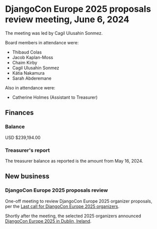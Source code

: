 # DjangoCon Europe 2025 proposals review meeting, June 6, 2024

The meeting was led by Cagil Ulusahin Sonmez.

Board members in attendance were:

- Thibaud Colas
- Jacob Kaplan-Moss
- Chaim Kirby
- Cagil Ulusahin Sonmez
- Kátia Nakamura
- Sarah Abderemane

Also in attendance were:

- Catherine Holmes (Assistant to Treasurer)

## Finances

### Balance

USD $239,194.00

### Treasurer's report

The treasurer balance as reported is the amount from May 16, 2024.

## New business

### DjangoCon Europe 2025 proposals review

One-off meeting to review DjangoCon Europe 2025 organizer proposals, per the [Last call for DjangoCon Europe 2025 organizers](https://www.djangoproject.com/weblog/2024/may/05/last-call-djangocon-europe-2025-organizers/).

Shortly after the meeting, the selected 2025 organizers announced [DjangoCon Europe 2025 in Dublin, Ireland](https://2025.djangocon.eu/).
